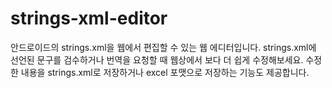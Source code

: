 strings-xml-editor
==================

안드로이드의 strings.xml을 웹에서 편집할 수 있는 웹 에디터입니다. strings.xml에 선언된 문구를 검수하거나 번역을 요청할 때 웹상에서 보다 더 쉽게 수정해보세요. 수정한 내용을 strings.xml로 저장하거나 excel 포맷으로 저장하는 기능도 제공합니다.

